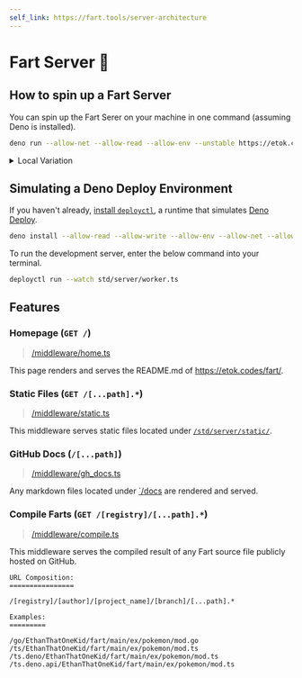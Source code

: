 ```yaml
---
self_link: https://fart.tools/server-architecture
---
```


# Fart Server 📡

## How to spin up a Fart Server

You can spin up the Fart Serer on your machine in one command (assuming Deno is installed). 

```bash
deno run --allow-net --allow-read --allow-env --unstable https://etok.codes/fart/raw/main/std/server/serve_http.ts
```

<details>
  <summary>Local Variation</summary>

```bash
deno run --allow-net --allow-read --allow-env --unstable std/server/serve_http.ts
```

</details>

## Simulating a Deno Deploy Environment

If you haven't already, [install `deployctl`](https://deno.com/deploy/docs/running-scripts-locally), a runtime that simulates [Deno Deploy](https://deno.com/deploy).

```bash
deno install --allow-read --allow-write --allow-env --allow-net --allow-run --no-check -f https://deno.land/x/deploy/deployctl.ts
```

To run the development server, enter the below command into your terminal.

```bash
deployctl run --watch std/server/worker.ts
```

## Features

### Homepage (`GET /`)

> [/middleware/home.ts](https://etok.codes/fart/blob/main/std/server/middleware/gh_docs.ts)

This page renders and serves the README.md of <https://etok.codes/fart/>.

### Static Files (`GET /[...path].*`)

> [/middleware/static.ts](https://etok.codes/fart/blob/main/std/server/middleware/static.ts)

This middleware serves static files located under [`/std/server/static/`](https://etok.codes/fart/blob/main/std/server/static/).

### GitHub Docs (`/[...path]`)

> [/middleware/gh_docs.ts](middleware/gh_docs.ts)

Any markdown files located under [`/docs](/) are rendered and served.

### Compile Farts (`GET /[registry]/[...path].*`)

> [/middleware/compile.ts](https://etok.codes/fart/blob/main/std/server/middleware/compile.ts)

This middleware serves the compiled result of any Fart source file publicly hosted on GitHub.

```
URL Composition:
================

/[registry]/[author]/[project_name]/[branch]/[...path].*

Examples:
=========

/go/EthanThatOneKid/fart/main/ex/pokemon/mod.go
/ts/EthanThatOneKid/fart/main/ex/pokemon/mod.ts
/ts.deno/EthanThatOneKid/fart/main/ex/pokemon/mod.ts
/ts.deno.api/EthanThatOneKid/fart/main/ex/pokemon/mod.ts
```

